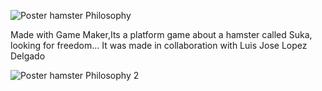 
![Poster hamster Philosophy](https://user-images.githubusercontent.com/59421368/145107641-e7c7ad45-ba33-43b1-aeaf-7d8394391c5c.png)

Made with Game Maker,Its a platform game about a hamster called Suka, looking for freedom...
It was made in collaboration with Luis Jose Lopez Delgado

![Poster hamster Philosophy 2](https://user-images.githubusercontent.com/59421368/145107995-51f1e4e8-7fac-4133-880c-3dc7728e2789.png)
